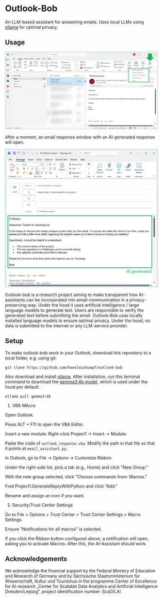 # Outlook-Bob

An LLM-based assistant for answering emails. Uses local LLMs using [ollama](https://ollama.com) for optimal privacy.

## Usage

![](docs/images/outlook_screenshot1.png)

After a moment, an email response window with an AI-generated response will open.

![](docs/images/outlook_screenshot2.png)

Outlook-bob is a research project aiming to make transparent how AI-assistants can be incorporated into email-communication in a privacy-preserving way. Under the hood it uses artificial intelligence / large language models to generate text. Users are responsible to verify the generated text before submitting the email. Outlook-Bob uses locally installed language models to ensure optimal privacy. Under the hood, no data is submitted to the internet or any LLM-service provider. 


## Setup

To make outlook-bob work in your Outlook, download this repository to a local folder, e.g. using git:

```
git clone https://github.com/haesleinhuepf/outlook-bob
```

Also download and install [ollama](https://ollama.com/). After installation, run this terminal command to download the [gemma3:4b model](https://ollama.com/library/gemma3:4b), which is used under the hood per default:

```
ollama pull gemma3:4b
```

1. VBA MAcro

Open Outlook.

Press ALT + F11 to open the VBA Editor.

Insert a new module: Right-click Project1 → Insert → Module.

Paste the code of `outlook_response.vba`. Modify the path in that file so that it points at `email_assistant.py`.

In Outlook, go to File → Options → Customize Ribbon.

Under the right-side list, pick a tab (e.g., Home) and click "New Group."

With the new group selected, click "Choose commands from: Macros."

Find Project1.GenerateReplyWithPython and click "Add."

Rename and assign an icon if you want.


2. Security/Trust Center Settings

Go to File > Options > Trust Center > Trust Center Settings > Macro Settings

Ensure "Notifications for all macros" is selected. 

If you click the Ribbon button configured above, a notification will open, asking you to activate Macros. After this, the AI-Assistant should work.

## Acknowledgements

We acknowledge the financial support by the Federal Ministry of Education and Research of Germany and by Sächsische Staatsministerium für Wissenschaft, Kultur und Tourismus in the programme Center of Excellence for AI-research „Center for Scalable Data Analytics and Artificial Intelligence Dresden/Leipzig", project identification number: ScaDS.AI
